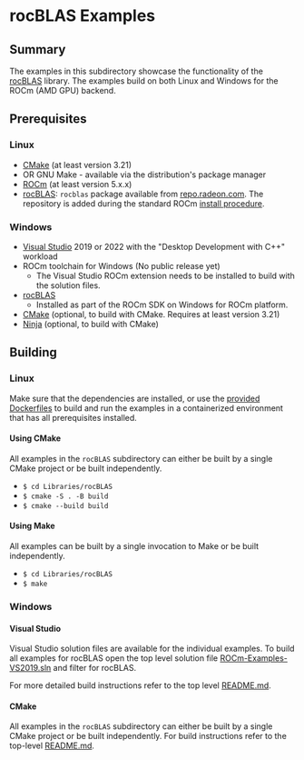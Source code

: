 # rocBLAS Examples

## Summary

The examples in this subdirectory showcase the functionality of the [rocBLAS](https://github.com/ROCmSoftwarePlatform/rocBLAS) library. The examples build on both Linux and Windows for the ROCm (AMD GPU) backend.

## Prerequisites

### Linux

- [CMake](https://cmake.org/download/) (at least version 3.21)
- OR GNU Make - available via the distribution's package manager
- [ROCm](https://docs.amd.com/bundle/ROCm-Installation-Guide-v5.2/page/Overview_of_ROCm_Installation_Methods.html) (at least version 5.x.x)
- [rocBLAS](https://github.com/ROCmSoftwarePlatform/rocBLAS): `rocblas` package available from [repo.radeon.com](https://repo.radeon.com/rocm/). The repository is added during the standard ROCm [install procedure](https://docs.amd.com/bundle/ROCm-Installation-Guide-v5.2/page/How_to_Install_ROCm.html).

### Windows

- [Visual Studio](https://visualstudio.microsoft.com/) 2019 or 2022 with the "Desktop Development with C++" workload
- ROCm toolchain for Windows (No public release yet)
  - The Visual Studio ROCm extension needs to be installed to build with the solution files.
- [rocBLAS](https://github.com/ROCmSoftwarePlatform/rocBLAS)
  - Installed as part of the ROCm SDK on Windows for ROCm platform.
- [CMake](https://cmake.org/download/) (optional, to build with CMake. Requires at least version 3.21)
- [Ninja](https://ninja-build.org/) (optional, to build with CMake)

## Building

### Linux

Make sure that the dependencies are installed, or use the [provided Dockerfiles](../../Dockerfiles/) to build and run the examples in a containerized environment that has all prerequisites installed.

#### Using CMake

All examples in the `rocBLAS` subdirectory can either be built by a single CMake project or be built independently.

- `$ cd Libraries/rocBLAS`
- `$ cmake -S . -B build`
- `$ cmake --build build`

#### Using Make

All examples can be built by a single invocation to Make or be built independently.

- `$ cd Libraries/rocBLAS`
- `$ make`

### Windows

#### Visual Studio

Visual Studio solution files are available for the individual examples. To build all examples for rocBLAS open the top level solution file [ROCm-Examples-VS2019.sln](../../ROCm-Examples-VS2019.sln) and filter for rocBLAS.

For more detailed build instructions refer to the top level [README.md](../../README.md#visual-studio).

#### CMake

All examples in the `rocBLAS` subdirectory can either be built by a single CMake project or be built independently. For build instructions refer to the top-level [README.md](../../README.md#cmake-2).

